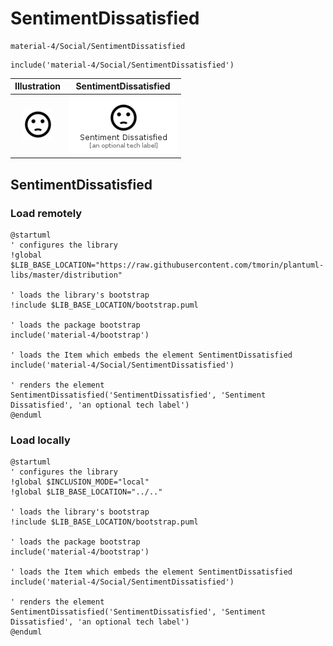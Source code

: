# SentimentDissatisfied


```text
material-4/Social/SentimentDissatisfied
```

```text
include('material-4/Social/SentimentDissatisfied')
```



| Illustration | SentimentDissatisfied |
| :---: | :---: |
| ![illustration for Illustration](../../material-4/Social/SentimentDissatisfied.png) | ![illustration for SentimentDissatisfied](../../material-4/Social/SentimentDissatisfied.Local.png) |




## SentimentDissatisfied

### Load remotely
```plantuml
@startuml
' configures the library
!global $LIB_BASE_LOCATION="https://raw.githubusercontent.com/tmorin/plantuml-libs/master/distribution"

' loads the library's bootstrap
!include $LIB_BASE_LOCATION/bootstrap.puml

' loads the package bootstrap
include('material-4/bootstrap')

' loads the Item which embeds the element SentimentDissatisfied
include('material-4/Social/SentimentDissatisfied')

' renders the element
SentimentDissatisfied('SentimentDissatisfied', 'Sentiment Dissatisfied', 'an optional tech label')
@enduml
```

### Load locally
```plantuml
@startuml
' configures the library
!global $INCLUSION_MODE="local"
!global $LIB_BASE_LOCATION="../.."

' loads the library's bootstrap
!include $LIB_BASE_LOCATION/bootstrap.puml

' loads the package bootstrap
include('material-4/bootstrap')

' loads the Item which embeds the element SentimentDissatisfied
include('material-4/Social/SentimentDissatisfied')

' renders the element
SentimentDissatisfied('SentimentDissatisfied', 'Sentiment Dissatisfied', 'an optional tech label')
@enduml
```

